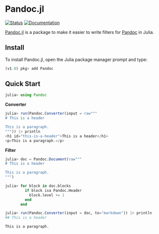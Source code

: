 # Pandoc.jl

[![Status](https://img.shields.io/github/actions/workflow/status/kdheepak/Pandoc.jl/test.yml?branch=main)](https://github.com/kdheepak/Pandoc.jl/actions)
[![Documentation](https://img.shields.io/badge/docs-ready-blue.svg)](https://kdheepak.com/Pandoc.jl/)

[Pandoc.jl](https://github.com/kdheepak/Pandoc.jl) is a package to make it easier to write filters for [Pandoc](https://github.com/jgm/pandoc) in Julia.

## Install

To install Pandoc.jl, open the Julia package manager prompt and type:

```julia
(v1.8) pkg> add Pandoc
```

## Quick Start

```julia
julia> using Pandoc
```

**Converter**

```julia
julia> run(Pandoc.Converter(input = raw"""
# This is a header

This is a paragraph.
""")) |> println
<h1 id="this-is-a-header">This is a header</h1>
<p>This is a paragraph.</p>
```

**Filter**

```julia
julia> doc = Pandoc.Document(raw"""
# This is a header

This is a paragraph.
""")

julia> for block in doc.blocks
         if block isa Pandoc.Header
           block.level += 1
         end
       end

julia> run(Pandoc.Converter(input = doc, to="markdown")) |> println
## This is a header

This is a paragraph.
```
